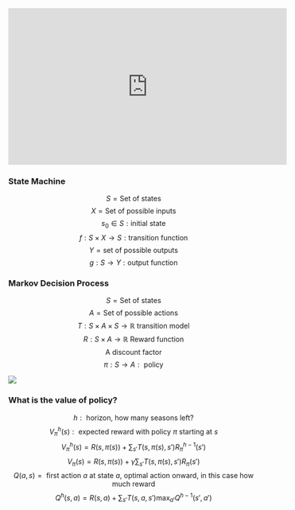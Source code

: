<iframe width="560" height="315" src="https://www.youtube.com/embed/O5hkIfUR_uA" title="YouTube video player" frameborder="0" allow="accelerometer; autoplay; clipboard-write; encrypted-media; gyroscope; picture-in-picture" allowfullscreen></iframe>

### State Machine
$$S = \text{Set of states}$$
$$X = \text{Set of possible inputs}$$
$$s_0 \in S : \text{initial state}$$
$$f: S \times X \to  S: \text{transition function}$$
$$Y = \text{set of possible outputs}$$
$$g: S \to Y: \text{output function}$$

### Markov Decision Process
$$S = \text{Set of states}$$
$$A = \text{Set of possible actions}$$
$$T:S\times A \times S \to \mathbb{R} \text{ transition model}$$
$$R : S \times A \to \mathbb{R} \text{ Reward function}$$
$$\text{A discount factor}$$
$$\pi: S \to A: \text{ policy}$$

![]({{site.url}}/{{site.baseurl}}/assets/state_machine/mdp.jpg)

### What is the value of policy?

$$h: \text{ horizon, how many seasons left?}$$
$$V_\pi^h(s): \text{ expected reward with policy $\pi$ starting at $s$}$$
$$V_\pi^h(s) = R(s, \pi(s)) + \sum_{s'} T(s, \pi(s), s')R_\pi^{h-1}(s')$$
$$V_\pi(s) = R(s, \pi(s)) + \gamma \sum_{s'} T(s, \pi(s), s')R_\pi(s')$$
$$Q(a, s) = \text{ first action $a$ at state $a$, optimal action onward, in this case how much reward}$$
$$Q^h(s, a) = R(s, a) + \sum_{s'}T(s, a, s') \max_{a'}Q^{h-1}(s', a')$$